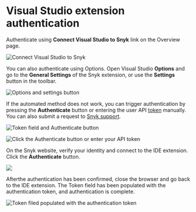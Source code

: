 # Visual Studio extension authentication

Authenticate using **Connect Visual Studio to Snyk** link on the Overview page.

![Connect Visual Studio to Snyk](../../../.gitbook/assets/readme\_image\_2\_4.png)

You can also authenticate using Options. Open Visual Studio **Options** and go to the **General Settings** of the Snyk extension, or use the **Settings** button in the toolbar.

![Options and settings button](../../../.gitbook/assets/readme\_image\_2\_5.png)

If the automated method does not work, you can trigger authentication by pressing the **Authenticate** button or entering the user API [token](../../../snyk-api/authentication-for-api.md) manually. You can also submit a request to [Snyk support](https://snyk.zendesk.com/agent/dashboard).

![Token field and Authenticate button](../../../.gitbook/assets/readme\_image\_2\_6.png)

![Click the  Authenticate button or enter your API token](../../../.gitbook/assets/install-5-a.png)

On the Snyk website, verify your identity and connect to the IDE extension. Click the **Authenticate** button.

![](../../../.gitbook/assets/install-6.png)

Afterthe authentication has been confirmed, close the browser and go back to the IDE extension. The Token field has been populated with the authentication token, and authentication is complete.

![Token filed populated with the authentication token](../../../.gitbook/assets/readme\_image\_2\_8.png)

##
